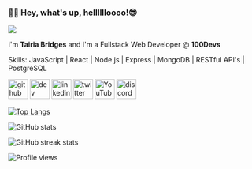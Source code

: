 ###  👋🏿  Hey, what's up, helllllloooo!😎 
![](https://fiverr-res.cloudinary.com/images/q_auto,f_auto/gigs2/193559002/original/4f7b24b476ab01c611a65aa02ccf3beb4565894c/be-your-web-developer-in-php-and-laravel.jpg)

I'm **Tairia Bridges** and I'm a Fullstack Web Developer @ **100Devs**



Skills: JavaScript | React | Node.js | Express | MongoDB | RESTful API's | PostgreSQL



[<img src='https://cdn.jsdelivr.net/npm/simple-icons@3.0.1/icons/github.svg' alt='github' height='40'>](https://github.com/Finesse-Code)  [<img src='https://cdn.jsdelivr.net/npm/simple-icons@3.0.1/icons/dev-dot-to.svg' alt='dev' height='40'>](https://dev.to/https://dev.to/tairiabridges)  [<img src='https://cdn.jsdelivr.net/npm/simple-icons@3.0.1/icons/linkedin.svg' alt='linkedin' height='40'>](https://www.linkedin.com/in/tairiabridges//)  [<img src='https://cdn.jsdelivr.net/npm/simple-icons@3.0.1/icons/twitter.svg' alt='twitter' height='40'>](https://twitter.com/@Boats_n_Planes)  [<img src='https://cdn.jsdelivr.net/npm/simple-icons@3.0.1/icons/youtube.svg' alt='YouTube' height='40'>](https://www.youtube.com/channel/UCLmLDD4wDAW-rg1wHuaZXWw)  [<img src='https://cdn.jsdelivr.net/npm/simple-icons@3.0.1/icons/discord.svg' alt='discord' height='40'>](Boats_And_Planes#2517)  

[![Top Langs](https://github-readme-stats.vercel.app/api/top-langs/?username=Finesse-Code)](https://github.com/anuraghazra/github-readme-stats)

![GitHub stats](https://github-readme-stats.vercel.app/api?username=Finesse-Code&show_icons=true)  

![GitHub streak stats](https://github-readme-streak-stats.herokuapp.com/?user=Finesse-Code)  

![Profile views](https://gpvc.arturio.dev/Finesse-Code)  
